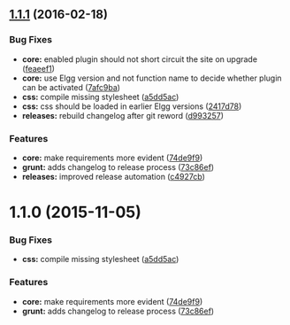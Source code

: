 <a name="1.1.1"></a>
## [1.1.1](https://github.com/hypeJunction/Elgg-forms_api/compare/1.0.0...v1.1.1) (2016-02-18)


### Bug Fixes

* **core:** enabled plugin should not short circuit the site on upgrade ([feaeef1](https://github.com/hypeJunction/Elgg-forms_api/commit/feaeef1))
* **core:** use Elgg version and not function name to decide whether plugin can be activated ([7afc9ba](https://github.com/hypeJunction/Elgg-forms_api/commit/7afc9ba))
* **css:** compile missing stylesheet ([a5dd5ac](https://github.com/hypeJunction/Elgg-forms_api/commit/a5dd5ac))
* **css:** css should be loaded in earlier Elgg versions ([2417d78](https://github.com/hypeJunction/Elgg-forms_api/commit/2417d78))
* **releases:** rebuild changelog after git reword ([d993257](https://github.com/hypeJunction/Elgg-forms_api/commit/d993257))

### Features

* **core:** make requirements more evident ([74de9f9](https://github.com/hypeJunction/Elgg-forms_api/commit/74de9f9))
* **grunt:** adds changelog to release process ([73c86ef](https://github.com/hypeJunction/Elgg-forms_api/commit/73c86ef))
* **releases:** improved release automation ([c4927cb](https://github.com/hypeJunction/Elgg-forms_api/commit/c4927cb))



<a name="1.1.0"></a>
# 1.1.0 (2015-11-05)


### Bug Fixes

* **css:** compile missing stylesheet ([a5dd5ac](https://github.com/hypeJunction/Elgg-forms_api/commit/a5dd5ac))

### Features

* **core:** make requirements more evident ([74de9f9](https://github.com/hypeJunction/Elgg-forms_api/commit/74de9f9))
* **grunt:** adds changelog to release process ([73c86ef](https://github.com/hypeJunction/Elgg-forms_api/commit/73c86ef))



